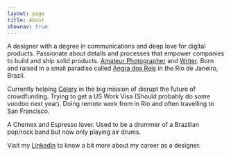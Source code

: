```yaml
---
layout: page
title: About
shownav: true
---
```


A designer with a degree in communications and deep love for digital products. Passionate about details and processes that empower companies to build and ship solid products. <a href="http://photos.brunomarinho.com" target="_blank">Amateur Photographer</a> and <a href="/writing">Writer</a>. Born and raised in a small paradise called <a href="http://en.wikipedia.org/wiki/Angra_dos_Reis" target="_blank">Angra dos Reis</a> in the Rio de Janeiro, Brazil.

Currently helping <a href="http://www.trycelery.com" target="_blank">Celery</a> in the big mission of disrupt the future of crowdfunding. Trying to get a US Work Visa (Should probably do some voodoo next year). Doing remote work from in Rio and often travelling to San Francisco.

A Chemex and Espresso lover. Used to be a drummer of a Brazilian pop/rock band but now only playing air drums.

Visit my <a href="www.linkedin.com/in/brunomarinho" target="_blank">Linkedin</a> to know a bit more about my career as a designer.


